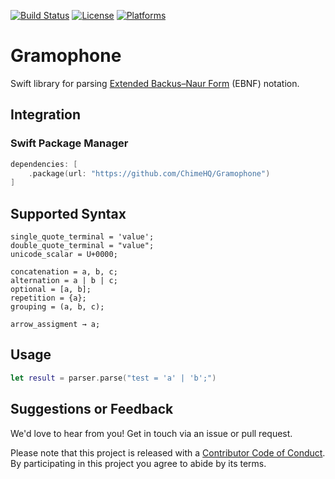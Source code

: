 [![Build Status][build status badge]][build status]
[![License][license badge]][license]
[![Platforms][platforms badge]][platforms]

# Gramophone

Swift library for parsing [Extended Backus–Naur Form]() (EBNF) notation.

## Integration

### Swift Package Manager

```swift
dependencies: [
    .package(url: "https://github.com/ChimeHQ/Gramophone")
]
```

## Supported Syntax

```
single_quote_terminal = 'value';
double_quote_terminal = "value";
unicode_scalar = U+0000;

concatenation = a, b, c;
alternation = a | b | c;
optional = [a, b];
repetition = {a};
grouping = (a, b, c);

arrow_assigment → a;
```

## Usage

```swift
let result = parser.parse("test = 'a' | 'b';")
```

## Suggestions or Feedback

We'd love to hear from you! Get in touch via an issue or pull request.

Please note that this project is released with a [Contributor Code of Conduct](CODE_OF_CONDUCT.md). By participating in this project you agree to abide by its terms.

[build status]: https://github.com/ChimeHQ/Gramophone/actions
[build status badge]: https://github.com/ChimeHQ/Gramophone/workflows/CI/badge.svg
[license]: https://opensource.org/licenses/BSD-3-Clause
[license badge]: https://img.shields.io/github/license/ChimeHQ/Gramophone
[platforms]: https://swiftpackageindex.com/ChimeHQ/Gramophone
[platforms badge]: https://img.shields.io/endpoint?url=https%3A%2F%2Fswiftpackageindex.com%2Fapi%2Fpackages%2FChimeHQ%2FGramophone%2Fbadge%3Ftype%3Dplatforms
